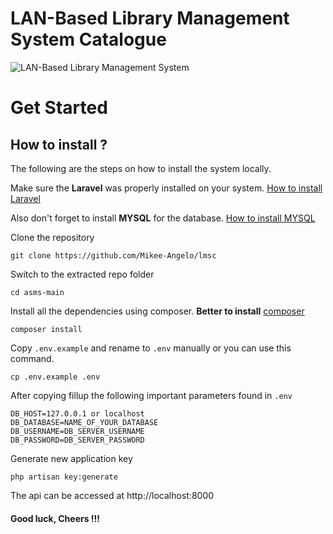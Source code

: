 # LAN-Based Library Management System Catalogue

![LAN-Based Library Management System](https://lh3.googleusercontent.com/fife/AMPSemflgYAxI0IgGxtr5tb96m8DKHoMlKw9c-lnaAlnMLXgp3jeswxHdC3bgvq9By8X3EnpZZXWwl9g_n76t027_Oh8cfPxOVMGwDgG4FdVY95jros3aDlf2dQCFqZD_6W4F7irLquNUKxNfdVjDI5qjqItv0KX1WkPVeND86wx_jXRnKs4MP4Kdw6bMfhrmrxa0gwZzbctfq6wxtxMtNSWIFsA5fbHnDvRQfGh46KVF7n5Lrtm7Apz7cEVBhxBJ31eVq-gcZpC__wC8fnoTRTARNnSOxlF4uHohvl_vXB2irxUmM97NlWXtul0ow_oOCIN_9Rcsvfu7b0O09IyLvtu4FJBgsXCP1GifeL1H3R4euOmcq6TMhJupwziAWfXLhmt-RnJ6xgxD1n8RrNRuhLhOz_JToIJBg-L_DtEQOqIIdH-KhzDphIGmqYe608PXRXYY5EsYGju70p2gNPJ5HXuHO2Tz7UkUcYWI7ds0Lmk85U4H-kHeYr029xsYftNfKlajDYIZ0DhTJ8bE_hZzA7unlpmHZ-JAFUa1p2h5JBHUmw7IF-I1ytjuxu15-cnKjO00IgUYpyhPah7bStTxi6cHenqunNP9sfvIeP44kWW8DjW6kG_QdjTUMlU4KS-0N1c-QRoSYP8oNJHxgdCIvMtp0d9MNSE1xjy5eKqdRUsxv5dCySNtW4u9zVxbER48j4iJkXgkMBrArS6WjZTKSlrz3Y16QwvHyeqI-_DgRkol7Y0YJWj7JWBn800J_E4xdCFWkCt4RINNAFJeJwbsxG7o2DBdbDjDkqeNa3W6o03oHQ8_SF9wqVp5MyrlS48RBIp-_n__cYemSz_7dGlhKUPMBu5ASawjahgcbhkU0VNvjuV6gR5bd25sn5DxCxIj6rC5-ffldO-yzJmQ3jfPiRhr_PScfm5a3e7epMaKToAcfuGhSHwYZf9s1E0gnwtzPELDigkeR2reRUJkJPHe01CFdnXiGnMmBRevOits0R7ivaaL1ooB05MvqN9ZXz3o3Qas3zejPJqvcutfvaNAWiwxZI4u0QLbLi11HN30PatiG-uSmXAPgYzgd1QqxBPWmXFM6Q3B75HJbpeYbcqJZKQ2NlkLNTm32RhD64Iu_bG5QsP88WMxuzc4OdW5OaCM9TnjVVs52towzUldH541fMd-C6SPc-6riQ4mXsTuuZ5NG2Aas7ozHvEZv059YUWzQ2gm5PzFiprBl1eS9VzW93oew7S0Xw-nFvliVFuCuSFIsFdiEGq4DFqcz4eAggA7rRrZBf9EOXa54pY46oEQYFal2YFVxlrKql4Z4l59n5ZCeRSj9UqLk4Bmio8NjAtGn-wTIlcBTR5deDws9oOZB0Dk_3go4nR5SZkLijhaUdEJr0_uVKE827B5DeJ_NkpSOgzYy0PrWGgEtUccNiNh80GHie5rdrkOvhwb4JEV1DXqs7yU-rT3puVB07bxdb2GCbaYYnyHtssCD6gwyypLeHypewdhfV-ddbC8r7lzvFEBW3ENFIsUp0aIZhGvPLzW7uX6yEMpAy0-dBG9yfNKVeDuBU9E8CVVhZCPNRJZnzpmJgzwCvhMEc7mLRTwx-zd1me=w3024-h1732)

# Get Started 

## How to install ?
The following are the steps on how to install the system locally.

Make sure the __Laravel__ was properly installed on your system. [How to install Laravel](https://laravel.com/docs/9.x/installation)

Also don't forget to install __MYSQL__ for the database. [How to install MYSQL](https://dev.mysql.com/downloads/installer/)

Clone the repository
```
git clone https://github.com/Mikee-Angelo/lmsc
```

Switch to the extracted repo folder
```
cd asms-main
```

Install all the dependencies using composer. __Better to install__ [composer](https://getcomposer.org/download/)
```
composer install
```

Copy `.env.example` and rename to `.env` manually or you can use this command.
```
cp .env.example .env
```

After copying fillup the following important parameters found in `.env`
```
DB_HOST=127.0.0.1 or localhost
DB_DATABASE=NAME_OF_YOUR_DATABASE
DB_USERNAME=DB_SERVER_USERNAME
DB_PASSWORD=DB_SERVER_PASSWORD
```

Generate new application key 
```
php artisan key:generate
```

The api can be accessed at http://localhost:8000

#### Good luck, Cheers !!!
